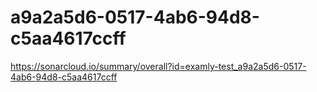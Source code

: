 # a9a2a5d6-0517-4ab6-94d8-c5aa4617ccff
https://sonarcloud.io/summary/overall?id=examly-test_a9a2a5d6-0517-4ab6-94d8-c5aa4617ccff
